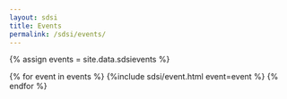 ```yaml
---
layout: sdsi
title: Events
permalink: /sdsi/events/
---
```

{% assign events = site.data.sdsievents %}

<div class = "row">
    {% for event in events %}
      {%include sdsi/event.html event=event %}
    {% endfor %}
</div>